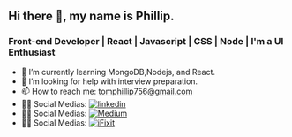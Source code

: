 ## Hi there 👋, my name is Phillip.


### Front-end Developer | React | Javascript | CSS | Node | I'm a UI Enthusiast

<!--
**Artsia/Artsia** is a ✨ _special_ ✨ repository because its `README.md` (this file) appears on your GitHub profile.-->

- 🌱 I’m currently learning MongoDB,Nodejs, and React.
- 🤔 I’m looking for help with interview preparation.
- 📫 How to reach me: tomphillip756@gmail.com
- 💁‍♀️ Social Medias: [![linkedin](https://github.com/shikhar1020jais1/Git-Social/blob/master/Icons/LinkedIn.png (LinkedIn))][1]
- 💁‍♀️ Social Medias: [![Medium](https://github.com/shikhar1020jais1/Git-Social/blob/master/Icons/Medium.png (Medium))][2]
- 💁‍♀️ Social Medias: [![iFixit](https://github.com/Artsia/Artsia/tree/main/Git-Social/blob/master/Icons/th.png (iFixit))][3]


[1]: https://www.linkedin.com/in/phillip-kataswa-2a4653218/
[2]: https://medium.com/@PhillipKataswa
[3]: https://www.ifixit.com/Guide/2011+Ford+Fiesta+Headlight+Replacement/143721

